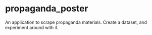# propaganda_poster
An application to scrape propaganda materials. Create a dataset, and experiment around with it.
